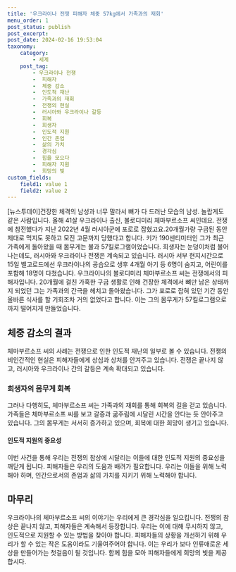```yaml
---
title: '우크라이나 전쟁 피해자 체중 57kg에서 가족과의 재회'
menu_order: 1
post_status: publish
post_excerpt: 
post_date: 2024-02-16 19:53:04
taxonomy:
    category:
        - 세계
    post_tag:
        - 우크라이나 전쟁
        -  피해자
        -  체중 감소
        -  인도적 재난
        -  가족과의 재회
        -  전쟁의 현실
        -  러시아와 우크라이나 갈등
        -  회복
        -  희생자
        -  인도적 지원
        -  인간 존엄
        -  삶의 가치
        -  경각심
        -  힘을 모으다
        -  피해자 지원
        -  희망의 빛
custom_fields:
    field1: value 1
    field2: value 2
---
```


[뉴스투데이]건장한 체격의 남성과 너무 말라서 뼈가 다 드러난 모습의 남성. 놀랍게도 같은 사람입니다. 올해 41살 우크라이나 출신, 볼로디미리 체마부르소프 씨인데요. 전쟁에 참전했다가 지난 2022년 4월 러시아군에 포로로 잡혔고요.20개월가량 구금된 동안 제대로 먹지도 못하고 모진 고문까지 당했다고 합니다. 키가 190센티미터인 그가 최근 가족에게 돌아왔을 때 몸무게는 불과 57킬로그램이었습니다. 희생자는 눈덩이처럼 불어나는데도, 러시아와 우크라이나 전쟁은 계속되고 있습니다. 러시아 서부 현지시간으로 15일 벨고로드에선 우크라이나의 공습으로 생후 4개월 아기 등 6명이 숨지고, 어린이를 포함해 18명이 다쳤습니다.
우크라이나의 볼로디미리 체마부르소프 씨는 전쟁에서의 피해자입니다. 20개월에 걸친 가혹한 구금 생활로 인해 건장한 체격에서 뼈만 남은 상태까지 되었던 그는 가족과의 간극을 헤치고 돌아왔습니다. 그가 포로로 잡혀 있던 기간 동안 올바른 식사를 할 기회조차 거의 없었다고 합니다. 이는 그의 몸무게가 57킬로그램으로까지 떨어지게 만들었습니다.
## 체중 감소의 결과
체마부르소프 씨의 사례는 전쟁으로 인한 인도적 재난의 일부로 볼 수 있습니다. 전쟁의 비인간적인 현실은 피해자들에게 상심과 상처를 안겨주고 있습니다. 전쟁은 끝나지 않고, 러시아와 우크라이나 간의 갈등은 계속 확대되고 있습니다.
### 희생자의 몸무게 회복
그러나 다행히도, 체마부르소프 씨는 가족과의 재회를 통해 회복의 길을 걷고 있습니다. 가족들은 체마부르소프 씨를 보고 갈증과 굶주림에 시달린 시간을 안다는 듯 안아주고 있습니다. 그의 몸무게는 서서히 증가하고 있으며, 회복에 대한 희망이 생기고 있습니다.
#### 인도적 지원의 중요성
이번 사건을 통해 우리는 전쟁의 참상에 시달리는 이들에 대한 인도적 지원의 중요성을 깨닫게 됩니다. 피해자들은 우리의 도움과 배려가 필요합니다. 우리는 이들을 위해 노력해야 하며, 인간으로서의 존엄과 삶의 가치를 지키기 위해 노력해야 합니다.
## 마무리
우크라이나의 체마부르소프 씨의 이야기는 우리에게 큰 경각심을 일으킵니다. 전쟁의 참상은 끝나지 않고, 피해자들은 계속해서 등장합니다. 우리는 이에 대해 무시하지 않고, 인도적으로 지원할 수 있는 방법을 찾아야 합니다. 피해자들의 상황을 개선하기 위해 우리가 할 수 있는 작은 도움이라도 기울여주어야 합니다. 이는 우리가 보다 인류애로운 세상을 만들어가는 첫걸음이 될 것입니다. 함께 힘을 모아 피해자들에게 희망의 빛을 제공합시다.

